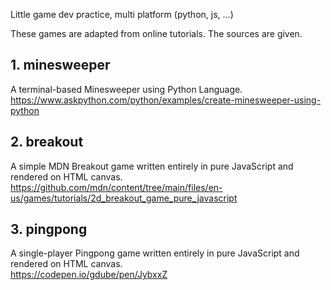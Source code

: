 Little game dev practice, multi platform (python, js, ...)

These games are adapted from online tutorials. The sources are given.

## 1. minesweeper
A terminal-based Minesweeper using Python Language.   
https://www.askpython.com/python/examples/create-minesweeper-using-python

## 2. breakout
A simple MDN Breakout game written entirely in pure JavaScript and rendered on HTML canvas.   
https://github.com/mdn/content/tree/main/files/en-us/games/tutorials/2d_breakout_game_pure_javascript

## 3. pingpong
A single-player Pingpong game written entirely in pure JavaScript and rendered on HTML canvas.    
https://codepen.io/gdube/pen/JybxxZ
